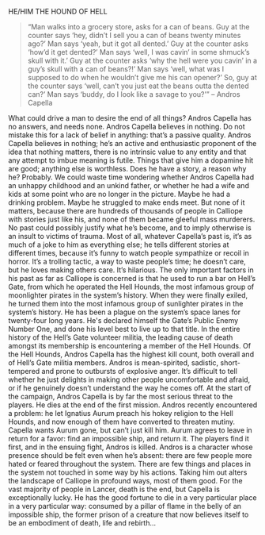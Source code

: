HE/HIM THE HOUND OF HELL 

> “Man walks into a grocery store, asks for a can of beans. Guy at the counter says ‘hey, didn’t I sell you a can of beans twenty minutes ago?’ Man says ‘yeah, but it got all dented.’ Guy at the counter asks ‘how’d it get dented?’ Man says ‘well, I was cavin’ in some shmuck’s skull with it.’ Guy at the counter asks ‘why the hell were you cavin’ in a guy’s skull with a can of beans?!’ Man says ‘well, what was I supposed to do when he wouldn’t give me his can opener?’ So, guy at the counter says ‘well, can’t you just eat the beans outta the dented can?’ Man says ‘buddy, do I look like a savage to you?’” – Andros Capella 

What could drive a man to desire the end of all things? Andros Capella has no answers, and needs none. Andros Capella believes in nothing. Do not mistake this for a lack of belief in anything: that’s a passive quality. Andros Capella believes in nothing; he’s an active and enthusiastic proponent of the idea that nothing matters, there is no intrinsic value to any entity and that any attempt to imbue meaning is futile. Things that give him a dopamine hit are good; anything else is worthless. Does he have a story, a reason why he? Probably. We could waste time wondering whether Andros Capella had an unhappy childhood and an unkind father, or whether he had a wife and kids at some point who are no longer in the picture. Maybe he had a drinking problem. Maybe he struggled to make ends meet. But none of it matters, because there are hundreds of thousands of people in Calliope with stories just like his, and none of them became gleeful mass murderers. No past could possibly justify what he’s become, and to imply otherwise is an insult to victims of trauma. Most of all, whatever Capella’s past is, it’s as much of a joke to him as everything else; he tells different stories at different times, because it’s funny to watch people sympathize or recoil in horror. It’s a trolling tactic, a way to waste people’s time; he doesn’t care, but he loves making others care. It’s hilarious. The only important factors in his past as far as Calliope is concerned is that he used to run a bar on Hell’s Gate, from which he operated the Hell Hounds, the most infamous group of moonlighter pirates in the system’s history. When they were finally exiled, he turned them into the most infamous group of sunlighter pirates in the system’s history. He has been a plague on the system’s space lanes for twenty-four long years. He's declared himself the Gate’s Public Enemy Number One, and done his level best to live up to that title. In the entire history of the Hell’s Gate volunteer militia, the leading cause of death amongst its membership is encountering a member of the Hell Hounds. Of the Hell Hounds, Andros Capella has the highest kill count, both overall and of Hell’s Gate militia members. Andros is mean-spirited, sadistic, short-tempered and prone to outbursts of explosive anger. It’s difficult to tell whether he just delights in making other people uncomfortable and afraid, or if he genuinely doesn’t understand the way he comes off. At the start of the campaign, Andros Capella is by far the most serious threat to the players. He dies at the end of the first mission. Andros recently encountered a problem: he let Ignatius Aurum preach his hokey religion to the Hell Hounds, and now enough of them have converted to threaten mutiny. Capella wants Aurum gone, but can’t just kill him. Aurum agrees to leave in return for a favor: find an impossible ship, and return it. The players find it first, and in the ensuing fight, Andros is killed. Andros is a character whose presence should be felt even when he’s absent: there are few people more hated or feared throughout the system. There are few things and places in the system not touched in some way by his actions. Taking him out alters the landscape of Calliope in profound ways, most of them good. For the vast majority of people in Lancer, death is the end, but Capella is exceptionally lucky. He has the good fortune to die in a very particular place in a very particular way: consumed by a pillar of flame in the belly of an impossible ship, the former prison of a creature that now believes itself to be an embodiment of death, life and rebirth…